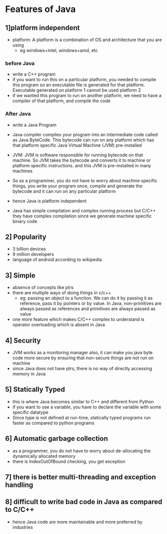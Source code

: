 # Features of Java

## 1]platform independent
    
- platform: A platform is a combination of OS and architecture that you are using 
    - eg windows+intel, windows+amd, etc 

###  before Java
- write a C++ program
- if you want to run this on a particular platform, you needed to compile this program so an executable file is generated for that platform. Executable generated on platform 1 cannot be used platform 2
- if we wanted this program to run on another platform, we need to have a compiler of that platform, and compile the code

### After Java 
- write a Java Program
- Java compiler complies your program into an intermediate code called as Java ByteCode. This bytecode can run on any platform which has that platform specific Java Virtual Machine (JVM) pre-installed
- JVM: JVM is software responsible for running bytecode on that machine. So JVM takes the bytecode and converts it to machine or platform specific instructions. and this JVM is pre-installed in many machines
-  So as a programmer, you do not have to worry about machine specific things, you write your program once, compile and generate the bytecode and it can run on any particular platform 
- hence Java is platform independent

- Java has simple compilation and complex running process but C/C++ they have complex compilation since we generate machine specific binary code 

## 2] Popularity
- 3 billion devices
- 9 million developers
- language of android 
according to wikipedia

## 3] Simple
- absence of concepts like ptrs
- there are multiple ways of doing things in c/c++
    - eg: passing an object to a function. We can do it by passing it as reference, pass it by pointers or by value. In Java, non-primitives are always passed as references and primitives are always passed as value 
- one more feature which makes C/C++ complex to understand is operator overloading which is absent in Java

## 4] Security
- JVM works as a monitoring manager also, it can make you java byte code more secure by ensuring that non-secure things are not run on machine 
- since Java does not have ptrs, there is no way of directly accessing memory in Java

## 5] Statically Typed
- this is where Java becomes similar to C++ and different from Python
- if you want to use a variable, you have to declare the variable with some specific datatype
- Since type is not defined at run-time, statically typed programs run faster as compared to python programs 

## 6] Automatic garbage collection
- as a programmer, you do not have to worry about de-allocating the dynamically allocated memory
- there is IndexOutOfBound checking, you get exception

## 7] there is better multi-threading and exception handling 

## 8] difficult to write bad code in Java as compared to C/C++
- hence Java code are more maintainable and more preferred by industries 